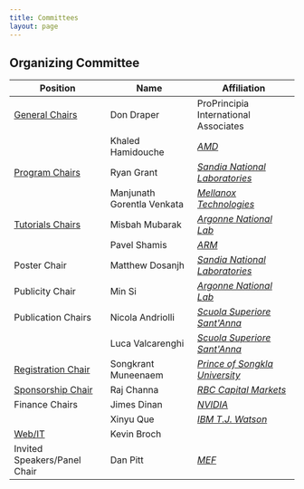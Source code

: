 ```yaml
---
title: Committees
layout: page
---
```

## Organizing Committee

| Position                                           | Name                       | Affiliation                                               |
| -------------------------------------------------- | -------------------------- | --------------------------------------------------------- |
| [General Chairs](mailto:info@hoti.org)             | Don Draper                 | ProPrincipia International Associates                     |
|                                                    | Khaled Hamidouche          | [_AMD_](http://www.amd.com)                               |
| [Program Chairs](mailto:program@hoti.org)          | Ryan Grant                 | [_Sandia National Laboratories_](http://www.sandia.gov)   |
|                                                    | Manjunath Gorentla Venkata | [_Mellanox Technologies_](https://www.mellanox.com)       |
| [Tutorials Chairs](mailto:tutorials@hoti.org)      | Misbah Mubarak             | [_Argonne National Lab_](https://www.anl.gov)             |
|                                                    | Pavel Shamis               | [_ARM_](https://www.arm.com)                              |
| Poster Chair                                       | Matthew Dosanjh            | [_Sandia National Laboratories_](http://www.sandia.gov)   |
| Publicity Chair                                    | Min Si                     | [_Argonne National Lab_](https://www.anl.gov)             |
| Publication Chairs                                 | Nicola Andriolli           | [_Scuola Superiore Sant'Anna_](http://www.sssup.it)       |
|                                                    | Luca Valcarenghi           | [_Scuola Superiore Sant'Anna_](http://www.sssup.it)       |
| [Registration Chair](mailto:registration@hoti.org) | Songkrant Muneenaem        | [_Prince of Songkla University_](http://www.en.psu.ac.th) |
| [Sponsorship Chair](mailto:sponsor@hoti.org)       | Raj Channa                 | [_RBC Capital Markets_](http://www.rbccm.com)             |
| Finance Chairs                                     | Jimes Dinan                | [_NVIDIA_](https://www.nvidia.com)                        |
|                                                    | Xinyu Que                  | [_IBM T.J. Watson_](http://www.watson.ibm.com)            |
| [Web/IT](mailto:webmaster@hoti.org)                | Kevin Broch                |                                                           |
| Invited Speakers/Panel Chair                       | Dan Pitt                   | [_MEF_](https://mef.net)                                  |
